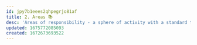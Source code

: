```yaml
---
id: jpy7b1eees2qhpegrjo81af
title: 2. Areas 📚
desc: 'Areas of responsibility - a sphere of activity with a standard to be maintained over time.'
updated: 1675772085093
created: 1672673693522
---
```

